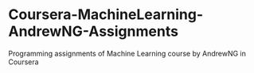 # Coursera-MachineLearning-AndrewNG-Assignments
Programming assignments of Machine Learning course by AndrewNG in Coursera
